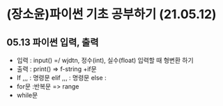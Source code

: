 # (장소윤)파이썬 기초 공부하기 (21.05.12)
## 05.13 파이썬 입력, 출력
+ 입력 : input() =/ wjdtn, 정수(int), 실수(float) 입력할 때 형변환 하기
+ 출력 : print() => f-string
 +if문
 + If ,,, : 명령문 elif ,,, : 명령문 else :
+ for문 :반복문 => range
+ while문
